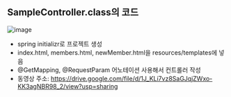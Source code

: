 ## SampleController.class의 코드
![image](https://github.com/GDSC-Ewha-5th/GDSC-Server-5th/assets/63919973/9096bb56-75c3-48fa-88a6-1fa090c37ffb)
- spring initializr로 프로젝트 생성
- index.html, members.html, newMember.html을 resources/templates에 넣음
- @GetMapping, @RequestParam 어노테이션 사용해서 컨트롤러 작성
- 동영상 주소: https://drive.google.com/file/d/1J_KLi7vz8SaGJqjZWxo-KK3agNBR98_2/view?usp=sharing
